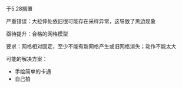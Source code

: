 于5.28搁置

严重错误：大拉伸处依旧很可能存在采样异常，这导致了黑边现象



亟待提升：合格的网格模型

要求：网格相对固定，至少不能有新网格产生或旧网格消失；动作不能太大

可能的解决方案：

* 手绘简单的卡通
* 自己拍